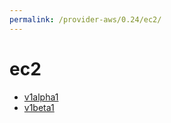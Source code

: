 ```yaml
---
permalink: /provider-aws/0.24/ec2/
---
```


# ec2



* [v1alpha1](v1alpha1/index.md)
* [v1beta1](v1beta1/index.md)